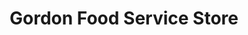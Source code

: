 ---
title: "Gordon Food Service Store"
url: /michigan-city/gordon-food-service-store/
shop: supermarket
---
